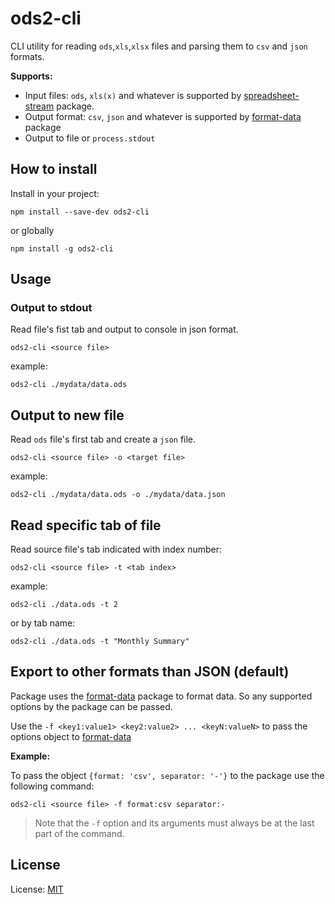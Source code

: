 # ods2-cli

CLI utility for reading `ods`,`xls`,`xlsx` files and parsing them to `csv` and `json` formats.

**Supports:**

-   Input files: `ods`, `xls(x)` and whatever is supported by [spreadsheet-stream](https://www.npmjs.com/package/spreadsheet-stream) package.
-   Output format: `csv`, `json` and whatever is supported by [format-data](https://www.npmjs.com/package/format-data) package
-   Output to file or `process.stdout`

## How to install

Install in your project:

```
npm install --save-dev ods2-cli
```

or globally

```
npm install -g ods2-cli
```

## Usage

### Output to stdout

Read file's fist tab and output to console in json format.

```
ods2-cli <source file>
```

example:

```
ods2-cli ./mydata/data.ods
```

## Output to new file

Read `ods` file's first tab and create a `json` file.

```
ods2-cli <source file> -o <target file>
```

example:

```
ods2-cli ./mydata/data.ods -o ./mydata/data.json
```

## Read specific tab of file

Read source file's tab indicated with index number:

```
ods2-cli <source file> -t <tab index>
```

example:

```
ods2-cli ./data.ods -t 2
```

or by tab name:

```
ods2-cli ./data.ods -t "Monthly Summary"
```

## Export to other formats than JSON (default)

Package uses the [format-data](https://www.npmjs.com/package/format-data) package to format data. So any supported options by the package can be passed.

Use the `-f <key1:value1> <key2:value2> ... <keyN:valueN>` to pass the options object to [format-data](https://www.npmjs.com/package/format-data)

**Example:**

To pass the object `{format: 'csv', separator: '-'}` to the package use the following command:

```
ods2-cli <source file> -f format:csv separator:-
```

> Note that the `-f` option and its arguments must always be at the last part of the command.

## License

License: [MIT](https://opensource.org/licenses/MIT)
